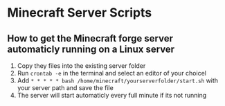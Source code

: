 # Minecraft Server Scripts

## How to get the Minecraft forge server automaticly running on a Linux server
1. Copy they files into the existing server folder
2. Run ```crontab -e``` in the terminal and select an editor of your choicel
3. Add ```* * * * * bash /home/minecraft/yourserverfolder/start.sh``` with your server path and save the file
4. The server will start automaticly every full minute if its not running
